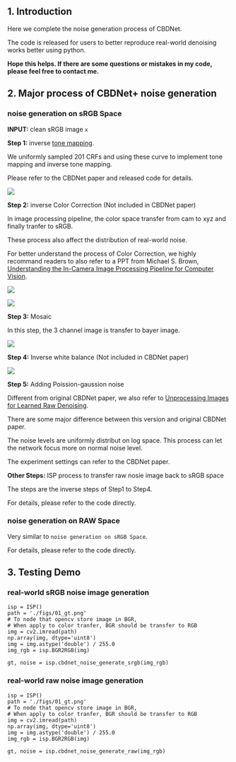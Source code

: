 ## 1. Introduction
Here we complete the noise generation process of CBDNet.

The code is released for users to better reproduce real-world denoising works better using python.

**Hope this helps. If there are some questions or mistakes in my code, please feel free to contact me.**

## 2. Major process of CBDNet+ noise generation

### noise generation on sRGB Space

**INPUT:** clean sRGB image ``x`` 

**Step 1:** inverse [tone mapping](https://en.wikipedia.org/wiki/Tone_mapping). 

We uniformly sampled 201 CRFs and using these curve to implement tone mapping and inverse tone mapping.

Please refer to the CBDNet paper and released code for details.

![](http://latex.codecogs.com/gif.latex?\\textbf{x}_L=\text{ICRFMap}(\\textbf{x}))

**Step 2:** inverse Color Correction (Not included in CBDNet paper)

In image processing pipeline, the color space transfer from cam to xyz and finally tranfer to sRGB.

These process also affect the distribution of real-world noise.

For better understand the process of Color Correction, we highly recommand readers to also refer to a PPT from Michael S. Brown, [Understanding the In-Camera Image Processing Pipeline for Computer Vision](https://www.eecs.yorku.ca/~mbrown/CVPR2016_Brown.html).

![](http://latex.codecogs.com/gif.latex?\\textbf{x}_{\textbf{xyz}}=\text{RGB2XYZ}(\\textbf{x}_L))

![](http://latex.codecogs.com/gif.latex?\\textbf{x}_{\textbf{cam}}=\text{XYZ2CAM}(\\textbf{x}_{\textbf{xyz}}))

**Step 3:** Mosaic

In this step, the 3 channel image is transfer to bayer image.

![](http://latex.codecogs.com/gif.latex?\\textbf{x}_{\textbf{mosaic}}=\text{M}(\\textbf{x}_{\textbf{cam}}))

**Step 4:** Inverse white balance (Not included in CBDNet paper)

![](http://latex.codecogs.com/gif.latex?\\textbf{x}_{\textbf{mosaic}}=\textbf{x}_{\textbf{mosaic}}*\textbf{wb}_{\textbf{mask}}^{-1})

**Step 5:** Adding Poission-gaussion noise

Different from original CBDNet paper, we also refer to [Unprocessing Images for Learned Raw Denoising](https://arxiv.org/pdf/1811.11127.pdf).

There are some major difference between this version and original CBDNet paper.

The noise levels are uniformly distribut on log space. This process can let the network focus more on normal noise level. 

The experiment settings can refer to the CBDNet paper.

**Other Steps:** ISP process to transfer raw nosie image back to sRGB space

The steps are the inverse steps of Step1 to Step4.

For details, please refer to the code directly.

### noise generation on RAW Space

Very similar to ```noise generation on sRGB Space```.

For details, please refer to the code directly.

## 3. Testing Demo

### real-world sRGB noise image generation

```
isp = ISP()
path = './figs/01_gt.png'
# To node that opencv store image in BGR,
# When apply to color tranfer, BGR should be transfer to RGB
img = cv2.imread(path)
np.array(img, dtype='uint8')
img = img.astype('double') / 255.0
img_rgb = isp.BGR2RGB(img)

gt, noise = isp.cbdnet_noise_generate_srgb(img_rgb)
```

### real-world raw noise image generation

```
isp = ISP()
path = './figs/01_gt.png'
# To node that opencv store image in BGR,
# When apply to color tranfer, BGR should be transfer to RGB
img = cv2.imread(path)
np.array(img, dtype='uint8')
img = img.astype('double') / 255.0
img_rgb = isp.BGR2RGB(img)

gt, noise = isp.cbdnet_noise_generate_raw(img_rgb)
```
